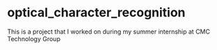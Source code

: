 # optical_character_recognition
This is a project that I worked on during my summer internship at CMC Technology Group
